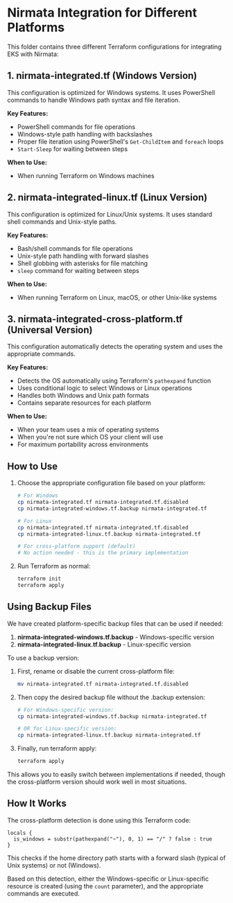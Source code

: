 # Nirmata Integration for Different Platforms

This folder contains three different Terraform configurations for integrating EKS with Nirmata:

## 1. nirmata-integrated.tf (Windows Version)

This configuration is optimized for Windows systems. It uses PowerShell commands to handle Windows path syntax and file iteration.

**Key Features:**
- PowerShell commands for file operations
- Windows-style path handling with backslashes
- Proper file iteration using PowerShell's `Get-ChildItem` and `foreach` loops
- `Start-Sleep` for waiting between steps

**When to Use:**
- When running Terraform on Windows machines

## 2. nirmata-integrated-linux.tf (Linux Version)

This configuration is optimized for Linux/Unix systems. It uses standard shell commands and Unix-style paths.

**Key Features:**
- Bash/shell commands for file operations
- Unix-style path handling with forward slashes
- Shell globbing with asterisks for file matching
- `sleep` command for waiting between steps

**When to Use:**
- When running Terraform on Linux, macOS, or other Unix-like systems

## 3. nirmata-integrated-cross-platform.tf (Universal Version)

This configuration automatically detects the operating system and uses the appropriate commands.

**Key Features:**
- Detects the OS automatically using Terraform's `pathexpand` function
- Uses conditional logic to select Windows or Linux operations
- Handles both Windows and Unix path formats
- Contains separate resources for each platform

**When to Use:**
- When your team uses a mix of operating systems
- When you're not sure which OS your client will use
- For maximum portability across environments

## How to Use

1. Choose the appropriate configuration file based on your platform:
   ```bash
   # For Windows
   cp nirmata-integrated.tf nirmata-integrated.tf.disabled
   cp nirmata-integrated-windows.tf.backup nirmata-integrated.tf

   # For Linux
   cp nirmata-integrated.tf nirmata-integrated.tf.disabled
   cp nirmata-integrated-linux.tf.backup nirmata-integrated.tf

   # For cross-platform support (default)
   # No action needed - this is the primary implementation
   ```

2. Run Terraform as normal:
   ```bash
   terraform init
   terraform apply
   ```

## Using Backup Files

We have created platform-specific backup files that can be used if needed:

1. **nirmata-integrated-windows.tf.backup** - Windows-specific version
2. **nirmata-integrated-linux.tf.backup** - Linux-specific version

To use a backup version:

1. First, rename or disable the current cross-platform file:
   ```bash
   mv nirmata-integrated.tf nirmata-integrated.tf.disabled
   ```

2. Then copy the desired backup file without the .backup extension:
   ```bash
   # For Windows-specific version:
   cp nirmata-integrated-windows.tf.backup nirmata-integrated.tf
   
   # OR for Linux-specific version:
   cp nirmata-integrated-linux.tf.backup nirmata-integrated.tf
   ```

3. Finally, run terraform apply:
   ```bash
   terraform apply
   ```

This allows you to easily switch between implementations if needed, though the cross-platform version should work well in most situations.

## How It Works

The cross-platform detection is done using this Terraform code:

```hcl
locals {
  is_windows = substr(pathexpand("~"), 0, 1) == "/" ? false : true
}
```

This checks if the home directory path starts with a forward slash (typical of Unix systems) or not (Windows).

Based on this detection, either the Windows-specific or Linux-specific resource is created (using the `count` parameter), and the appropriate commands are executed. 
